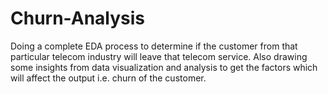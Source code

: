 # Churn-Analysis

Doing a complete EDA process to determine if the customer from that particular telecom industry will leave that telecom service. Also drawing some insights from data visualization and analysis to get the factors which will affect the output i.e. churn of the customer.
